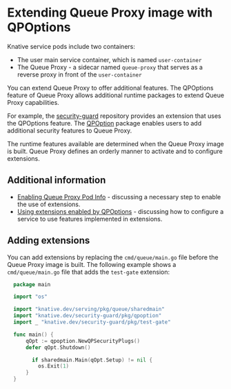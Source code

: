 # Extending Queue Proxy image with QPOptions

Knative service pods include two containers:

- The user main service container, which is named `user-container`
- The Queue Proxy - a sidecar named `queue-proxy` that serves as a reverse proxy in front of the `user-container`

You can extend Queue Proxy to offer additional features. The QPOptions feature of Queue Proxy allows additional runtime packages to extend Queue Proxy capabilities.

For example, the [security-guard](https://knative.dev/security-guard/README.md) repository provides an extension that uses the QPOptions feature. The [QPOption](https://knative.dev/security-guard/pkg/qpoption/README.md) package enables users to add additional security features to Queue Proxy.

The runtime features available are determined when the Queue Proxy image is built. Queue Proxy defines an orderly manner to activate and to configure extensions.

## Additional information

- [Enabling Queue Proxy Pod Info](./configuration/feature-flags.md#queue-proxy-pod-info) - discussing a necessary step to enable the use of extensions.
- [Using extensions enabled by QPOptions](./services/using-queue-extensions.md) - discussing how to configure a service to use features implemented in extensions.

## Adding extensions

You can add extensions by replacing the `cmd/queue/main.go` file before the Queue Proxy image is built. The following example shows a `cmd/queue/main.go` file that adds the `test-gate` extension:

```go
  package main

  import "os"

  import "knative.dev/serving/pkg/queue/sharedmain"
  import "knative.dev/security-guard/pkg/qpoption"
  import _ "knative.dev/security-guard/pkg/test-gate"

  func main() {
      qOpt := qpoption.NewQPSecurityPlugs()
      defer qOpt.Shutdown()

        if sharedmain.Main(qOpt.Setup) != nil {
          os.Exit(1)
      }
  }
```
